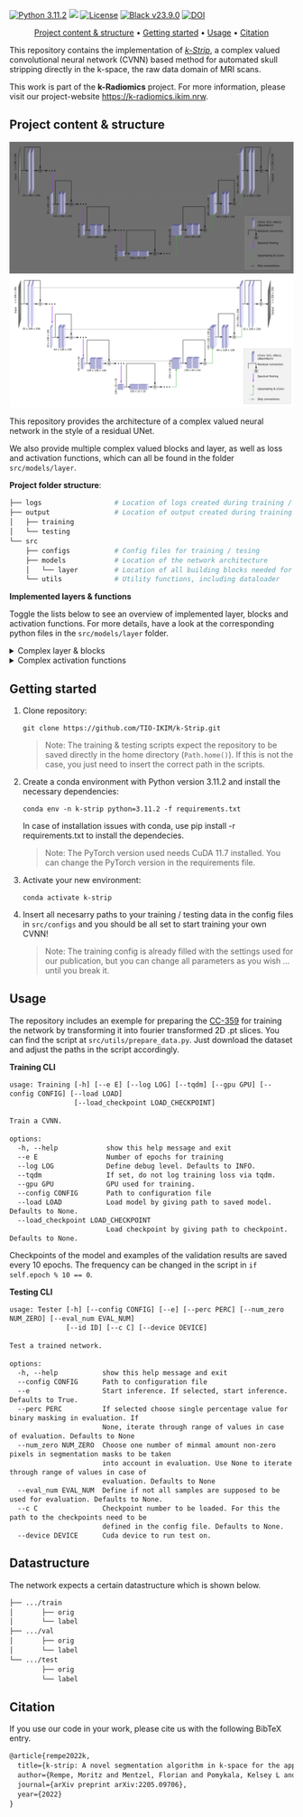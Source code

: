 [![Python 3.11.2](https://img.shields.io/badge/python-3.11.2-blue.svg)](https://www.python.org/downloads/release/python-3106/) <img src="https://img.shields.io/badge/PyTorch-EE4C2C?style=flat-square&logo=Pytorch&logoColor=white"/></a> [![License](https://img.shields.io/badge/License-Apache_2.0-blue.svg)](https://opensource.org/licenses/Apache-2.0) [![Black v23.9.0](https://img.shields.io/badge/black-23.9.0-orange)](https://black.readthedocs.io/en/stable/getting_started.html) [![DOI](https://img.shields.io/badge/DOI-10.1103%2FPhysRevX.11.021060-blue)](https://arxiv.org/abs/2205.09706)

<div align="center">

[Project content & structure](#Project-content-structure) • [Getting started](#getting-started) • [Usage](#usage) • [Citation](#Citation)

</div>

This repository contains the implementation of [_k-Strip_](https://arxiv.org/abs/2205.09706), a complex valued convolutional neural network (CVNN) based method for automated skull stripping directly in the k-space, the raw data domain of MRI scans.

This work is part of the **k-Radiomics** project. For more information, please visit our project-website https://k-radiomics.ikim.nrw.

## Project content & structure

![ResUNet](Figures/cResUNet_dark.png#gh-dark-mode-only)
![ResUNet](Figures/cResUNet_light.png#gh-light-mode-only)

This repository provides the architecture of a complex valued neural network in the style of a residual UNet.

We also provide multiple complex valued blocks and layer, as well as loss and activation functions, which can all be found in the folder ```src/models/layer```.


**Project folder structure**:
```bash  
├── logs                  # Location of logs created during training / testing
├── output                # Location of output created during training / testing
│   ├── training  
│   └── testing  
└── src  
    ├── configs           # Config files for training / tesing  
    ├── models            # Location of the network architecture
    │   └── layer         # Location of all building blocks needed for the network
    └── utils             # Utility functions, including dataloader
```

**Implemented layers & functions**

Toggle the lists below to see an overview of implemented layer, blocks and activation functions. For more details, have a look at the corresponding python files in the ```src/models/layer``` folder.

<details>
    <summary markdown="span">Complex layer & blocks</summary>

- cBatchNorm
- cConvolution
- cDoubleConvolution
- cResidualBlock
- cTransposedConvolution
- Spectral Pooling
- cDropout
- cUpsampling
</details>

<details>
    <summary markdown="span">Complex activation functions</summary>

- cReLU
- clReLU
- cELU
- cPReLU
- cSELU
- cTanh
- cSigmoid
- PhaseAmplitudeReLU
- PhaseReLU
- Cardioid
- AmplitudeReLU
- cLogReLU
</details>

## Getting started
1. Clone repository:
   
       git clone https://github.com/TIO-IKIM/k-Strip.git
   >Note: The training & testing scripts expect the repository to be saved directly in the home directory (```Path.home()```). If this is not the case, you just need to insert the correct path in the scripts.
2. Create a conda environment with Python version 3.11.2 and install the necessary dependencies:
   
       conda env -n k-strip python=3.11.2 -f requirements.txt
    In case of installation issues with conda, use pip install -r requirements.txt to install the dependecies.
    >Note: The PyTorch version used needs CuDA 11.7 installed. You can change the PyTorch version in the requirements file.
3. Activate your new environment:

       conda activate k-strip
   
4. Insert all necesarry paths to your training / testing data in the config files in ```src/configs``` and you should be all set to start training your own CVNN!
   > Note: The training config is already filled with the settings used for our publication, but you can change all parameters as you wish ... until you break it.


## Usage

The repository includes an exemple for preparing the [CC-359](https://www.ccdataset.com/download) for training the network by transforming it into fourier transformed 2D .pt slices. You can find the script at ```src/utils/prepare_data.py```.
Just download the dataset and adjust the paths in the script accordingly.  

**Training CLI**

```
usage: Training [-h] [--e E] [--log LOG] [--tqdm] [--gpu GPU] [--config CONFIG] [--load LOAD]
                [--load_checkpoint LOAD_CHECKPOINT]

Train a CVNN.

options:
  -h, --help            show this help message and exit
  --e E                 Number of epochs for training
  --log LOG             Define debug level. Defaults to INFO.
  --tqdm                If set, do not log training loss via tqdm.
  --gpu GPU             GPU used for training.
  --config CONFIG       Path to configuration file
  --load LOAD           Load model by giving path to saved model. Defaults to None.
  --load_checkpoint LOAD_CHECKPOINT
                        Load checkpoint by giving path to checkpoint. Defaults to None.
```
Checkpoints of the model and examples of the validation results are saved every 10 epochs. The frequency can be changed in the script in ```if self.epoch % 10 == 0```.

**Testing CLI**

```
usage: Tester [-h] [--config CONFIG] [--e] [--perc PERC] [--num_zero NUM_ZERO] [--eval_num EVAL_NUM]
              [--id ID] [--c C] [--device DEVICE]

Test a trained network.

options:
  -h, --help           show this help message and exit
  --config CONFIG      Path to configuration file
  --e                  Start inference. If selected, start inference. Defaults to True.
  --perc PERC          If selected choose single percentage value for binary masking in evaluation. If
                       None, iterate through range of values in case of evaluation. Defaults to None
  --num_zero NUM_ZERO  Choose one number of minmal amount non-zero pixels in segmentation masks to be taken
                       into account in evaluation. Use None to iterate through range of values in case of
                       evaluation. Defaults to None
  --eval_num EVAL_NUM  Define if not all samples are supposed to be used for evaluation. Defaults to None.
  --c C                Checkpoint number to be loaded. For this the path to the checkpoints need to be
                       defined in the config file. Defaults to None.
  --device DEVICE      Cuda device to run test on.
```

## Datastructure

The network expects a certain datastructure which is shown below.
```bash  
├── .../train  
│       ├── orig
│       └── label  
├── .../val  
│       ├── orig
│       └── label  
└── .../test  
        ├── orig
        └── label  
```

## Citation

If you use our code in your work, please cite us with the following BibTeX entry.
```latex
@article{rempe2022k,
  title={k-strip: A novel segmentation algorithm in k-space for the application of skull stripping},
  author={Rempe, Moritz and Mentzel, Florian and Pomykala, Kelsey L and Haubold, Johannes and Nensa, Felix and Kr{\"o}ninger, Kevin and Egger, Jan and Kleesiek, Jens},
  journal={arXiv preprint arXiv:2205.09706},
  year={2022}
}
```
